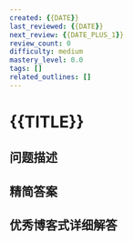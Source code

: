 ```yaml
---
created: {{DATE}}
last_reviewed: {{DATE}}
next_review: {{DATE_PLUS_1}}
review_count: 0
difficulty: medium
mastery_level: 0.0
tags: []
related_outlines: []
---
```


# {{TITLE}}

## 问题描述

<!-- 清晰描述这个知识点或问题 -->

## 精简答案
<!-- 口述答案，无需过多解释 -->

## 优秀博客式详细解答

<!-- 深入解释，包含原理、示例、代码等 -->
